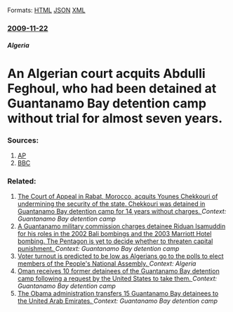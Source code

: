 
Formats: [HTML](/news/2009/11/22/an-algerian-court-acquits-abdulli-feghoul-who-had-been-detained-at-guantanamo-bay-detention-camp-without-trial-for-almost-seven-years.html)  [JSON](/news/2009/11/22/an-algerian-court-acquits-abdulli-feghoul-who-had-been-detained-at-guantanamo-bay-detention-camp-without-trial-for-almost-seven-years.json)  [XML](/news/2009/11/22/an-algerian-court-acquits-abdulli-feghoul-who-had-been-detained-at-guantanamo-bay-detention-camp-without-trial-for-almost-seven-years.xml)  

### [2009-11-22](/news/2009/11/22/index.md)

##### Algeria
#  An Algerian court acquits Abdulli Feghoul, who had been detained at Guantanamo Bay detention camp without trial for almost seven years. 




### Sources:

1. [AP](http://www.google.com/hostednews/ap/article/ALeqM5g7-kEBFZAG-w0UavMhy8fNGSue_gD9C4MGN81)
2. [BBC](http://news.bbc.co.uk/2/hi/africa/8373544.stm)

### Related:

1. [The Court of Appeal in Rabat, Morocco, acquits Younes Chekkouri of undermining the security of the state. Chekkouri was detained in Guantanamo Bay detention camp for 14 years without charges. ](/news/2018/02/16/the-court-of-appeal-in-rabat-morocco-acquits-younes-chekkouri-of-undermining-the-security-of-the-state-chekkouri-was-detained-in-guantana.md) _Context: Guantanamo Bay detention camp_
2. [A Guantanamo military commission charges detainee Riduan Isamuddin for his roles in the 2002 Bali bombings and the 2003 Marriott Hotel bombing. The Pentagon is yet to decide whether to threaten capital punishment. ](/news/2017/06/23/a-guantanamo-military-commission-charges-detainee-riduan-isamuddin-for-his-roles-in-the-2002-bali-bombings-and-the-2003-marriott-hotel-bombi.md) _Context: Guantanamo Bay detention camp_
3. [Voter turnout is predicted to be low as Algerians go to the polls to elect members of the People's National Assembly. ](/news/2017/05/4/voter-turnout-is-predicted-to-be-low-as-algerians-go-to-the-polls-to-elect-members-of-the-people-s-national-assembly.md) _Context: Algeria_
4. [Oman receives 10 former detainees of the Guantanamo Bay detention camp following a request by the United States to take them. ](/news/2017/01/16/oman-receives-10-former-detainees-of-the-guantanamo-bay-detention-camp-following-a-request-by-the-united-states-to-take-them.md) _Context: Guantanamo Bay detention camp_
5. [The Obama administration transfers 15 Guantanamo Bay detainees to the United Arab Emirates. ](/news/2016/08/15/the-obama-administration-transfers-15-guantanamo-bay-detainees-to-the-united-arab-emirates.md) _Context: Guantanamo Bay detention camp_
